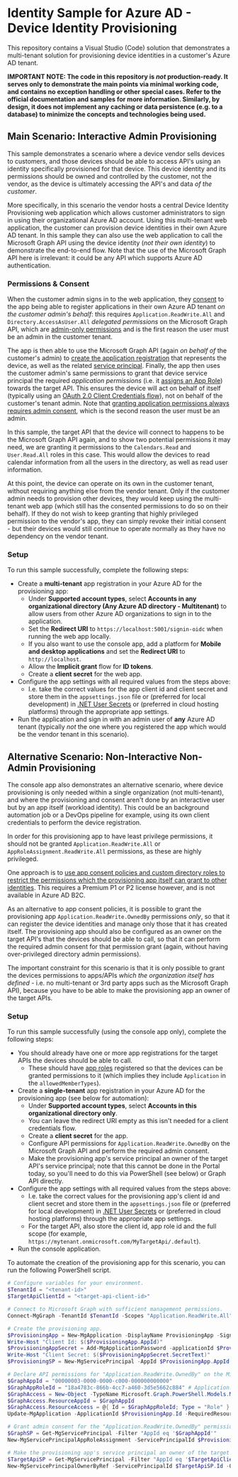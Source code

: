 # Identity Sample for Azure AD - Device Identity Provisioning

This repository contains a Visual Studio (Code) solution that demonstrates a multi-tenant solution for provisioning device identities in a customer's Azure AD tenant.

**IMPORTANT NOTE: The code in this repository is _not_ production-ready. It serves only to demonstrate the main points via minimal working code, and contains no exception handling or other special cases. Refer to the official documentation and samples for more information. Similarly, by design, it does not implement any caching or data persistence (e.g. to a database) to minimize the concepts and technologies being used.**

## Main Scenario: Interactive Admin Provisioning

This sample demonstrates a scenario where a device vendor sells devices to customers, and those devices should be able to access API's using an identity specifically provisioned for that device. This device identity and its permissions should be owned and controlled by the customer, not the vendor, as the device is ultimately accessing the API's and data _of the customer_.

More specifically, in this scenario the vendor hosts a central Device Identity Provisioning web application which allows customer administrators to sign in using their organizational Azure AD account. Using this multi-tenant web application, the customer can provision device identities in their own Azure AD tenant. In this sample they can also use the web application to call the Microsoft Graph API using the device identity (_not their own identity_) to demonstrate the end-to-end flow. Note that the use of the Microsoft Graph API here is irrelevant: it could be any API which supports Azure AD authentication.

### Permissions & Consent

When the customer admin signs in to the web application, they [consent](https://docs.microsoft.com/azure/active-directory/develop/consent-framework) to the app being able to register applications in their own Azure AD tenant _on the customer admin's behalf_: this requires `Application.ReadWrite.All` and `Directory.AccessAsUser.All` _delegated permissions_ on the Microsoft Graph API, which are [admin-only permissions](https://docs.microsoft.com/graph/permissions-reference) and is the first reason the user must be an admin in the customer tenant.

The app is then able to use the Microsoft Graph API (again _on behalf of_ the customer's admin) to [create the application registration](https://docs.microsoft.com/graph/api/application-post-applications?view=graph-rest-1.0&tabs=http) that represents the device, as well as the related [service principal](https://docs.microsoft.com/graph/api/serviceprincipal-post-serviceprincipals?view=graph-rest-1.0&tabs=http). Finally, the app then uses the customer admin's same permissions to grant that device service principal the required _application permissions_ (i.e. it [assigns an App Role](https://docs.microsoft.com/graph/api/serviceprincipal-post-approleassignments?view=graph-rest-1.0&tabs=http)) towards the target API. This ensures the device will act on behalf of itself (typically using an [OAuth 2.0 Client Credentials flow](https://docs.microsoft.com/azure/active-directory/develop/v2-oauth2-client-creds-grant-flow)), not on behalf of the customer's tenant admin. Note that [granting application permissions always requires admin consent](https://docs.microsoft.com/azure/active-directory/develop/v2-permissions-and-consent#permission-types), which is the second reason the user must be an admin.

In this sample, the target API that the device will connect to happens to be the Microsoft Graph API again, and to show two potential permissions it may need, we are granting it permissions to the `Calendars.Read` and `User.Read.All` roles in this case. This would allow the devices to read calendar information from all the users in the directory, as well as read user information.

At this point, the device can operate on its own in the customer tenant, without requiring anything else from the vendor tenant. Only if the customer admin needs to provision other devices, they would keep using the multi-tenant web app (which still has the consented permissions to do so on their behalf). If they do not wish to keep granting that highly privileged permission to the vendor's app, they can simply revoke their initial consent - but their devices would still continue to operate normally as they have no dependency on the vendor tenant.

### Setup

To run this sample successfully, complete the following steps:

- Create a **multi-tenant** app registration in your Azure AD for the provisioning app:
  - Under **Supported account types**, select **Accounts in any organizational directory (Any Azure AD directory - Multitenant)** to allow users from other Azure AD organizations to sign in to the application.
  - Set the **Redirect URI** to `https://localhost:5001/signin-oidc` when running the web app locally.
  - If you also want to use the console app, add a platform for **Mobile and desktop applications** and set the **Redirect URI** to `http://localhost`.
  - Allow the **Implicit grant** flow for **ID tokens**.
  - Create a **client secret** for the web app.
- Configure the app settings with all required values from the steps above:
  - I.e. take the correct values for the app client id and client secret and store them in the `appsettings.json` file or (preferred for local development) in [.NET User Secrets](https://docs.microsoft.com/aspnet/core/security/app-secrets?view=aspnetcore-3.1&tabs=windows) or (preferred in cloud hosting platforms) through the appropriate app settings.
- Run the application and sign in with an admin user of **any** Azure AD tenant (typically _not_ the one where you registered the app which would be the vendor tenant in this scenario).

## Alternative Scenario: Non-Interactive Non-Admin Provisioning

The console app also demonstrates an alternative scenario, where device provisioning is only needed within a single organization (not multi-tenant), and where the provisioning and consent aren't done by an interactive user but by an app itself (workload identity). This could be an background automation job or a DevOps pipeline for example, using its own client credentials to perform the device registration.

In order for this provisioning app to have least privilege permissions, it should not be granted `Application.ReadWrite.All` or `AppRoleAssignment.ReadWrite.All` permissions, as these are highly privileged.

One approach is to [use app consent policies and custom directory roles to restrict the permissions which the provisioning app itself can grant to other identities](https://winsmarts.com/automating-application-permission-grant-while-avoiding-approleassignment-readwrite-all-554a83d5b6f5). This requires a Premium P1 or P2 license however, and is not available in Azure AD B2C.

As an alternative to app consent policies, it is possible to grant the provisioning app `Application.ReadWrite.OwnedBy` permissions _only_, so that it can register the device identities and manage only those that it has created itself. The provisioning app should also be configured as an owner on the target API's that the devices should be able to call, so that it can perform the required admin consent for that permission grant (again, without having over-privileged directory admin permissions).

The important constraint for this scenario is that it is only possible to grant the devices permissions to apps/APIs _which the organization itself has defined_ - i.e. no multi-tenant or 3rd party apps such as the Microsoft Graph API), because you have to be able to make the provisioning app an owner of the target APIs.

### Setup

To run this sample successfully (using the console app only), complete the following steps:

- You should already have one or more app registrations for the target APIs the devices should be able to call.
  - These should have [app roles](https://learn.microsoft.com/azure/active-directory/develop/howto-add-app-roles-in-azure-ad-apps) registered so that the devices can be granted permissions to it (which implies they include `Application` in the `allowedMemberTypes`).
- Create a **single-tenant** app registration in your Azure AD for the provisioning app (see below for automation):
  - Under **Supported account types**, select **Accounts in this organizational directory only**.
  - You can leave the redirect URI empty as this isn't needed for a client credentials flow.
  - Create a **client secret** for the app.
  - Configure API permissions for `Application.ReadWrite.OwnedBy` on the Microsoft Graph API and perform the required admin consent.
  - Make the provisioning app's service principal an owner of the target API's service principal; note that this cannot be done in the Portal today, so you'll need to do this via PowerShell (see below) or Graph API directly.
- Configure the app settings with all required values from the steps above:
  - I.e. take the correct values for the provisioning app's client id and client secret and store them in the `appsettings.json` file or (preferred for local development) in [.NET User Secrets](https://docs.microsoft.com/aspnet/core/security/app-secrets?view=aspnetcore-3.1&tabs=windows) or (preferred in cloud hosting platforms) through the appropriate app settings.
  - For the target API, also store the client id, app role id and the full scope (for example, `https://mytenant.onmicrosoft.com/MyTargetApi/.default`).
- Run the console application.

To automate the creation of the provisioning app for this scenario, you can run the following PowerShell script.

```powershell
# Configure variables for your environment.
$TenantId = "<tenant-id>"
$TargetApiClientId = "<target-api-client-id>"

# Connect to Microsoft Graph with sufficient management permissions.
Connect-MgGraph -TenantId $TenantId -Scopes "Application.ReadWrite.All", "Directory.AccessAsUser.All", "Directory.ReadWrite.All"

# Create the provisioning app.
$ProvisioningApp = New-MgApplication -DisplayName ProvisioningApp -SignInAudience AzureADMyOrg
Write-Host "Client Id: $($ProvisioningApp.AppId)"
$ProvisioningAppSecret = Add-MgApplicationPassword -applicationId $ProvisioningApp.Id
Write-Host "Client Secret: $($ProvisioningAppSecret.SecretText)"
$ProvisioningSP = New-MgServicePrincipal -AppId $ProvisioningApp.AppId

# Declare API permissions for "Application.ReadWrite.OwnedBy" on the Microsoft Graph API.
$GraphAppId = "00000003-0000-0000-c000-000000000000"
$GraphAppRoleId = "18a4783c-866b-4cc7-a460-3d5e5662c884" # Application.ReadWrite.OwnedBy
$GraphAccess = New-Object -TypeName Microsoft.Graph.PowerShell.Models.MicrosoftGraphRequiredResourceAccess
$GraphAccess.ResourceAppId = $GraphAppId
$GraphAccess.ResourceAccess = @{ Id = $GraphAppRoleId; Type = "Role" }
Update-MgApplication -ApplicationId $ProvisioningApp.Id -RequiredResourceAccess @($GraphAccess)

# Grant admin consent for the "Application.ReadWrite.OwnedBy" permission.
$GraphSP = Get-MgServicePrincipal -Filter "AppId eq '$GraphAppId'"
New-MgServicePrincipalAppRoleAssignment -ServicePrincipalId $ProvisioningSP.Id -PrincipalId $ProvisioningSP.Id -ResourceId $GraphSP.Id -AppRoleId $GraphAppRoleId

# Make the provisioning app's service principal an owner of the target API's service principal.
$TargetApiSP = Get-MgServicePrincipal -Filter "AppId eq '$TargetApiClientId'"
New-MgServicePrincipalOwnerByRef -ServicePrincipalId $TargetApiSP.Id -OdataId "https://graph.microsoft.com/v1.0/directoryObjects/$($ProvisioningSP.Id)"
```
